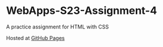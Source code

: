 # WebApps-S23-Assignment-4
A practice assignment for HTML with CSS

Hosted at [GitHub Pages](https://44-563-web-apps-s23.github.io/44563-webapps-s23-assignment4-Satish-Pinnamani/play.html)
